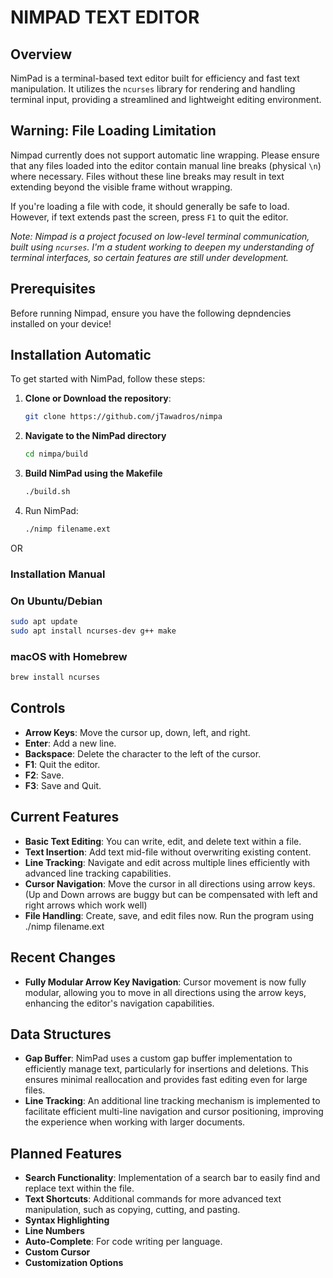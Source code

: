 # NIMPAD TEXT EDITOR

## Overview
NimPad is a terminal-based text editor built for efficiency and fast text manipulation. It utilizes the `ncurses` library for rendering and handling terminal input, providing a streamlined and lightweight editing environment.

## Warning: File Loading Limitation

Nimpad currently does not support automatic line wrapping. Please ensure that any files loaded into the editor contain manual line breaks (physical `\n`) where necessary. Files without these line breaks may result in text extending beyond the visible frame without wrapping.

If you're loading a file with code, it should generally be safe to load. However, if text extends past the screen, press `F1` to quit the editor.

*Note: Nimpad is a project focused on low-level terminal communication, built using `ncurses`. I'm a student working to deepen my understanding of terminal interfaces, so certain features are still under development.*



## Prerequisites

Before running Nimpad, ensure you have the following depndencies installed on your device!

## Installation Automatic
To get started with NimPad, follow these steps:

1. **Clone  or Download the repository**:
   ```bash
   git clone https://github.com/jTawadros/nimpa
   ```
2. **Navigate to the NimPad directory**
   ```bash
   cd nimpa/build
   ```
3. **Build NimPad using the Makefile**
   ```bash
   ./build.sh
   ```
4. Run NimPad:
   ```bash
   ./nimp filename.ext
   ```

OR

### Installation Manual

### On Ubuntu/Debian
```bash
sudo apt update
sudo apt install ncurses-dev g++ make
```

### macOS with Homebrew
```bash
brew install ncurses
```


## Controls
- **Arrow Keys**: Move the cursor up, down, left, and right.
- **Enter**: Add a new line.
- **Backspace**: Delete the character to the left of the cursor.
- **F1**: Quit the editor.
- **F2**: Save.
- **F3**: Save and Quit.

## Current Features
- **Basic Text Editing**: You can write, edit, and delete text within a file.
- **Text Insertion**: Add text mid-file without overwriting existing content.
- **Line Tracking**: Navigate and edit across multiple lines efficiently with advanced line tracking capabilities.
- **Cursor Navigation**: Move the cursor in all directions using arrow keys. (Up and Down arrows are buggy but can be compensated with left and right arrows which work well)
- **File Handling**: Create, save, and edit files now. Run the program using ./nimp filename.ext

## Recent Changes
- **Fully Modular Arrow Key Navigation**: Cursor movement is now fully modular, allowing you to move in all directions using the arrow keys, enhancing the editor's navigation capabilities.

## Data Structures
- **Gap Buffer**: NimPad uses a custom gap buffer implementation to efficiently manage text, particularly for insertions and deletions. This ensures minimal reallocation and provides fast editing even for large files.
- **Line Tracking**: An additional line tracking mechanism is implemented to facilitate efficient multi-line navigation and cursor positioning, improving the experience when working with larger documents.


## Planned Features
- **Search Functionality**: Implementation of a search bar to easily find and replace text within the file.
- **Text Shortcuts**: Additional commands for more advanced text manipulation, such as copying, cutting, and pasting.
- **Syntax Highlighting**
- **Line Numbers**
- **Auto-Complete**: For code writing per language.
- **Custom Cursor**
- **Customization Options**








